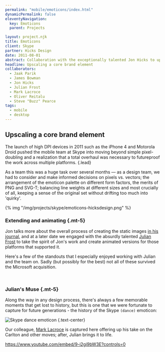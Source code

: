 ```yaml
---
permalink: "mobile/emoticons/index.html"
dynamicPermalink: false
eleventyNavigation:
  key: Emoticons
  parent: Projects

layout: project.njk
title: Emoticons
client: Skype
partner: Hicks Design
date: 2011-08-01
abstract: Collaboration with the exceptionally talented Jon Hicks to update and refresh the entire Skype emoticon palette for higher PPI devices.
headline: Upscaling a core brand element
collaborators:
  - Jaak Parik
  - James Bowman
  - Jon Hicks
  - Julian Frost
  - Mark Lacroce
  - Oliver Reitalu
  - Steve "Buzz" Pearce
tags:
  - mobile
  - desktop
---
```


## Upscaling a core brand element

The launch of high DPI devices in 2011 such as the iPhone 4 and Motorola Droid
pushed the mobile team at Skype into moving beyond simple pixel-doubling
and a realization that a total overhaul was necessary to futureproof the
work across multiple platforms.
{.lead}

As a team this was a huge task over several months — as a design team, we had to
consider and make informed decisions on pixels vs. vectors; the arrangement of
the emoticon palette on different form factors, the merits of PNG and SVG-T;
balancing line weights at different sizes and most crucially of all, keeping a
sense of the original set without drifting too much into 'quirky'.

{% img "/img/projects/skype/emoticons-hicksdesign.png" %}

### Extending and animating {.mt-5}

Jon talks more about the overall process of creating the static images [in his
journal](https://hicksdesign.co.uk/journal/new-skype-emoticons), and at a later
date we engaged with the absurdly talented [Julian
Frost](http://julianfrost.co.nz/work/skypeemoticons/) to take the spirit of
Jon's work and create animated versions for those platforms that supported it.

Here's a few of the standouts that I especially enjoyed working with Julian and
the team on. Sadly (but possibly for the best) not all of these survived the
Microsoft acquisition.

<!-- markdownlint-disable MD013 -->
<img data-src="/img/projects/skype/emoticons/emo.gif" class="img-fluid lazyload" />
<img data-src="/img/projects/skype/emoticons/mooning.gif" class="img-fluid lazyload"/>
<img data-src="/img/projects/skype/emoticons/lalala.gif" class="img-fluid lazyload"/>
<img data-src="/img/projects/skype/emoticons/sheep.gif" class="img-fluid lazyload"/>
<img data-src="/img/projects/skype/emoticons/soccer2.gif" class="img-fluid lazyload"/>
<img data-src="/img/projects/skype/emoticons/poolparty.gif" class="img-fluid lazyload" />

### Julian's Muse {.mt-5}

Along the way in any design process, there's always a few memorable moments that
get lost to history, but this is one that we were fortunate to capture for
future generations - the history of the Skype `(dance)` emoticon:

![Skype dance emoticon](/img/projects/skype/emoticons/dance.gif)
{.text-center}

Our colleague, [Mark Lacroce](http://marklacroce.com) is captured here offering
up his take on the Carlton and other moves; after, Julian brings it to life.

https://www.youtube.com/embed/9-i2gi9bW3E?controls=0
